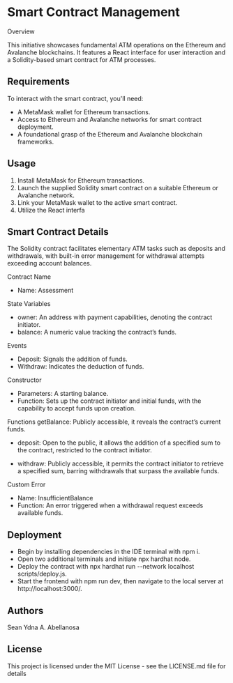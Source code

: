 # Smart Contract Management

Overview 

This initiative showcases fundamental ATM operations on the Ethereum and Avalanche blockchains. It features a React interface for user interaction and a Solidity-based smart contract for ATM processes.

## Requirements
To interact with the smart contract, you'll need:
* A MetaMask wallet for Ethereum transactions.
* Access to Ethereum and Avalanche networks for smart contract deployment.
* A foundational grasp of the Ethereum and Avalanche blockchain frameworks.

## Usage
1. Install MetaMask for Ethereum transactions.
2. Launch the supplied Solidity smart contract on a suitable Ethereum or Avalanche network.
3. Link your MetaMask wallet to the active smart contract.
4. Utilize the React interfa

## Smart Contract Details 
The Solidity contract facilitates elementary ATM tasks such as deposits and withdrawals, with built-in error management for withdrawal attempts exceeding account balances.

Contract Name
* Name: Assessment

State Variables
* owner: An address with payment capabilities, denoting the contract initiator.
* balance: A numeric value tracking the contract’s funds.

Events
* Deposit: Signals the addition of funds.
* Withdraw: Indicates the deduction of funds.

Constructor
* Parameters: A starting balance.
* Function: Sets up the contract initiator and initial funds, with the capability to accept funds upon creation.
  
Functions
getBalance: Publicly accessible, it reveals the contract’s current funds.
* deposit: Open to the public, it allows the addition of a specified sum to the contract, restricted to the contract initiator.

* withdraw: Publicly accessible, it permits the contract initiator to retrieve a specified sum, barring withdrawals that surpass the available funds.
  

Custom Error
* Name: InsufficientBalance
* Function: An error triggered when a withdrawal request exceeds available funds.

## Deployment
* Begin by installing dependencies in the IDE terminal with npm i.
* Open two additional terminals and initiate npx hardhat node.
* Deploy the contract with npx hardhat run --network localhost scripts/deploy.js.
* Start the frontend with npm run dev, then navigate to the local server at http://localhost:3000/.

## Authors
Sean Ydna A. Abellanosa

## License
This project is licensed under the MIT License - see the LICENSE.md file for details
